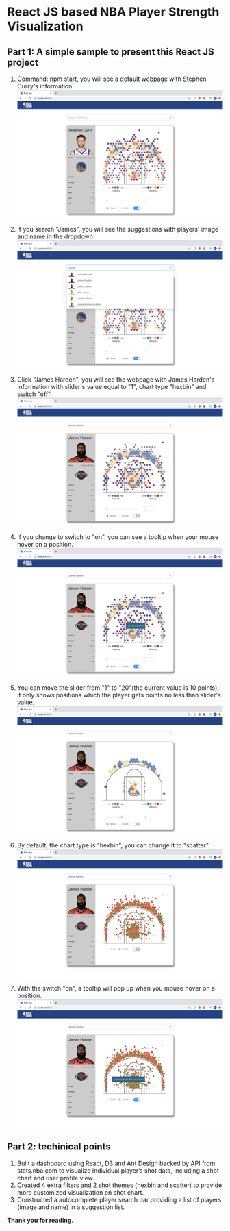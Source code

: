 # React JS based NBA Player Strength Visualization

## Part 1: A simple sample to present this React JS project

1. Command: npm start, you will see a default webpage with Stephen Curry's information.
![image](https://github.com/SaoriKaku/React-NBA/blob/master/images/nba-1.png)

2. If you search "James", you will see the suggestions with players' image and name in the dropdown.
![image](https://github.com/SaoriKaku/React-NBA/blob/master/images/nba-2.png)

3. Click "James Harden", you will see the webpage with James Harden's information with slider's value equal to "1", chart type "hexbin" and switch "off".
![image](https://github.com/SaoriKaku/React-NBA/blob/master/images/nba-5.png)

4. If you change to switch to "on", you can see a tooltip when your mouse hover on a position.
![image](https://github.com/SaoriKaku/React-NBA/blob/master/images/nba-4.png)

5. You can move the slider from "1" to "20"(the current value is 10 points), it only shows positions which the player gets points no less than slider's value.
![image](https://github.com/SaoriKaku/React-NBA/blob/master/images/nba-3.png)

6. By default, the chart type is "hexbin", you can change it to "scatter".
![image](https://github.com/SaoriKaku/React-NBA/blob/master/images/nba-7.png)

7. With the switch "on", a tooltip will pop up when you mouse hover on a position.
![image](https://github.com/SaoriKaku/React-NBA/blob/master/images/nba-6.png)

## Part 2: techinical points

1. Built a dashboard using React, D3 and Ant Design backed by API from stats.nba.com to visualize individual player’s shot data, including a shot chart and user profile view.
2. Created 4 extra filters and 2 shot themes (hexbin and scatter) to provide more customized visualization on shot chart.
3. Constructed a autocomplete player search bar providing a list of players (image and name) in a suggestion list.

**Thank you for reading.**
